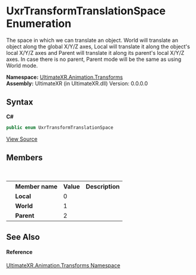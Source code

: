 # UxrTransformTranslationSpace Enumeration
 

The space in which we can translate an object. World will translate an object along the global X/Y/Z axes, Local will translate it along the object's local X/Y/Z axes and Parent will translate it along its parent's local X/Y/Z axes. In case there is no parent, Parent mode will be the same as using World mode.

**Namespace:**&nbsp;<a href="N_UltimateXR_Animation_Transforms">UltimateXR.Animation.Transforms</a><br />**Assembly:**&nbsp;UltimateXR (in UltimateXR.dll) Version: 0.0.0.0

## Syntax

**C#**<br />
``` C#
public enum UxrTransformTranslationSpace
```

<a href="UltimateXR/Scripts/Animation/Transforms/UxrTransformTranslationSpace.cs" rel="noopener noreferrer" title="View the source code">View Source</a><br />

## Members
&nbsp;<table><tr><th></th><th>Member name</th><th>Value</th><th>Description</th></tr><tr><td /><td target="F:UltimateXR.Animation.Transforms.UxrTransformTranslationSpace.Local">**Local**</td><td>0</td><td /></tr><tr><td /><td target="F:UltimateXR.Animation.Transforms.UxrTransformTranslationSpace.World">**World**</td><td>1</td><td /></tr><tr><td /><td target="F:UltimateXR.Animation.Transforms.UxrTransformTranslationSpace.Parent">**Parent**</td><td>2</td><td /></tr></table>

## See Also


#### Reference
<a href="N_UltimateXR_Animation_Transforms">UltimateXR.Animation.Transforms Namespace</a><br />